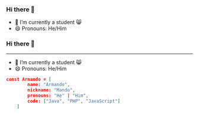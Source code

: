 ### Hi there 👋

- 🌱 I’m currently a student 😸
- 😄 Pronouns: He/Him

### Hi there 👋
------------
- 🌱 I’m currently a student 😸
- 😄 Pronouns: He/Him
```json
const Armando = [
    	name: "Armando",
    	nickname: "Mando",
    	pronouns: "He" | "Him",
    	code: ["Java", "PHP", "JavaScript"]
    ]
```

<!--
**ArmandoHdzBta/ArmandoHdzBta** is a ✨ _special_ ✨ repository because its `README.md` (this file) appears on your GitHub profile.

Here are some ideas to get you started:

- 🔭 I’m currently working on ...
- 🌱 I’m currently learning ...
- 👯 I’m looking to collaborate on ...
- 🤔 I’m looking for help with ...
- 💬 Ask me about ...
- 📫 How to reach me: ...
- 😄 Pronouns: ...
- ⚡ Fun fact: ...
-->
